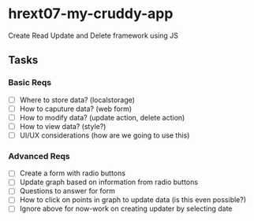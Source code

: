 # hrext07-my-cruddy-app
Create Read Update and Delete framework using JS


## Tasks

### Basic Reqs
- [ ] Where to store data? (localstorage)
- [ ] How to caputure data? (web form)
- [ ] How to modify data? (update action, delete action)
- [ ] How to view data? (style?)
- [ ] UI/UX considerations (how are we going to use this)

### Advanced Reqs
- [ ] Create a form with radio buttons
- [ ] Update graph based on information from radio buttons
- [ ] Questions to answer for form
- [ ] How to click on points in graph to update data (is this even possible?)
- [ ] Ignore above for now-work on creating updater by selecting date
